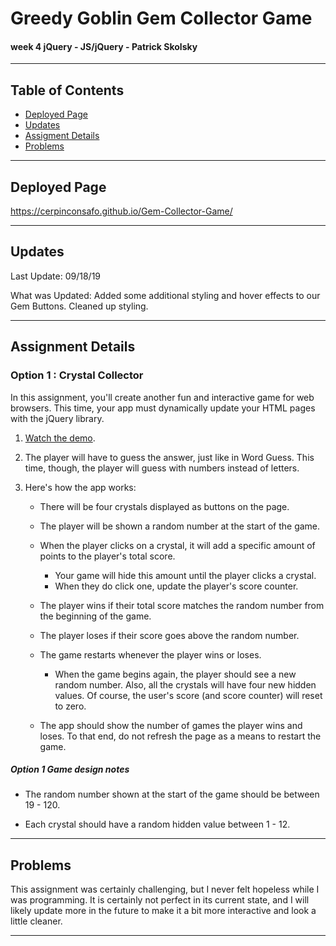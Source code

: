 # Greedy Goblin Gem Collector Game
#### week 4 jQuery - JS/jQuery - Patrick Skolsky
----

## Table of Contents
* [Deployed Page](#deployed-page)
* [Updates](#updates)
* [Assigment Details](#assignment-details)
* [Problems](#problems)


----

## Deployed Page

https://cerpinconsafo.github.io/Gem-Collector-Game/

----

## Updates

Last Update:  09/18/19

What was Updated: Added some additional styling and hover effects to our Gem Buttons.  Cleaned up styling.

----

## Assignment Details

### Option 1 : Crystal Collector
In this assignment, you'll create another fun and interactive game for web browsers. This time, your app must dynamically update your HTML pages with the jQuery library.

1. [Watch the demo](https://youtu.be/yNI0l2FMeCk).

2. The player will have to guess the answer, just like in Word Guess. This time, though, the player will guess with numbers instead of letters. 

3. Here's how the app works:

   * There will be four crystals displayed as buttons on the page.

   * The player will be shown a random number at the start of the game.

   * When the player clicks on a crystal, it will add a specific amount of points to the player's total score. 

     * Your game will hide this amount until the player clicks a crystal.
     * When they do click one, update the player's score counter.

   * The player wins if their total score matches the random number from the beginning of the game.

   * The player loses if their score goes above the random number.

   * The game restarts whenever the player wins or loses.

     * When the game begins again, the player should see a new random number. Also, all the crystals will have four new hidden values. Of course, the user's score (and score counter) will reset to zero.

   * The app should show the number of games the player wins and loses. To that end, do not refresh the page as a means to restart the game.

##### Option 1 Game design notes

* The random number shown at the start of the game should be between 19 - 120.

* Each crystal should have a random hidden value between 1 - 12.

----

## Problems

This assignment was certainly challenging, but I never felt hopeless while I was programming.  It is certainly not perfect in its current state, and I will likely update more in the future to make it a bit more interactive and look a little cleaner.

----






